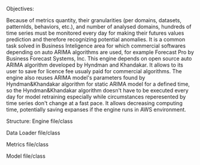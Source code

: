 Objectives:

Because of metrics quantity, their granularities (per domains, datasets, patternIds, behaviors, etc.), and number of analysed domains,
hundreds of time series must be monitored every day for making their futures values prediction and therefore recognizing potential
anomalies. It is a common task solved in Business Inteligence area for which commercial softwares depending on auto ARIMA algorithms 
are used, for example Forecast Pro by Business Forecast Systems, Inc.
This engine depends on open source auto ARIMA algorithm developed by Hyndman and Khandakar. It allows to its user to save for licence
fee usualy paid for commercial algorithms. The engine also reuses ARIMA model's parameters found by Hyndman&Khandakar algorithm for
static ARIMA model for a defined time, so the Hyndman&Khandakar algorithm doesn't have to be executed every day for model retraining
especially while circumstances reperesented by time series don't change at a fast pace. It allows decreasing computing time, potentially
saving expanses if the engine runs in AWS environment.

Structure:
Engine file/class


Data Loader file/class


Metrics file/class


Model file/class
